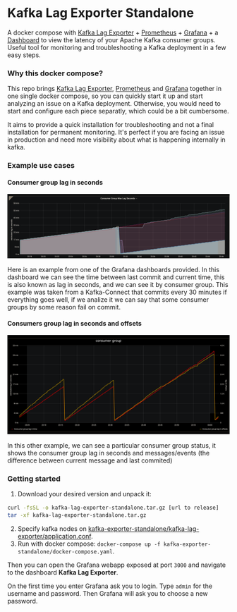 # Kafka Lag Exporter Standalone

A docker compose with [Kafka Lag Exporter] + [Prometheus] + [Grafana] + a [Dashboard](https://github.com/lightbend/kafka-lag-exporter/tree/master/grafana) to view the latency of your Apache Kafka consumer groups. Useful tool for monitoring and troubleshooting a Kafka deployment in a few easy steps.

### Why this docker compose?

This repo brings [Kafka Lag Exporter], [Prometheus] and [Grafana] together in one single docker compose, so you can quickly start it up and start analyzing an issue on a Kafka deployment. Otherwise, you would need to start and configure each piece separatly, which could be a bit cumbersome.

It aims to provide a quick installation for troubleshooting and not a final installation for permanent monitoring. It's perfect if you are facing an issue in production and need more visibility about what is happening internally in kafka.

### Example use cases


#### Consumer group lag in seconds

![Consumer Groups Time Lag](docs/consumer_group_lag_seconds.png)

Here is an example from one of the Grafana dashboards provided. 
In this dashboard we can see the time between last commit and current time, this is also known as lag in seconds, 
and we can see it by consumer group. 
This example was taken from a Kafka-Connect that commits every 30 minutes if everything goes well, 
if we analize it we can say that some consumer groups by some reason fail on commit.

#### Consumers group lag in seconds and offsets


![Consumer Group Time and Events Lag](docs/consumer_group_seconds_and_events_lag.png)

In this other example, we can see a particular consumer group status, 
it shows the consumer group lag in seconds and messages/events (the difference between current message and last commited)

### Getting started

1. Download your desired version and unpack it:

```bash
curl -fsSL -o kafka-lag-exporter-standalone.tar.gz [url to release]
tar -xf kafka-lag-exporter-standalone.tar.gz
```

2. Specify kafka nodes on [kafka-exporter-standalone/kafka-lag-exporter/application.conf].
3. Run with docker compose: `docker-compose up -f kafka-exporter-standalone/docker-compose.yaml`.

Then you can open the Grafana webapp exposed at port `3000` and navigate to the dashboard **Kafka Lag Exporter**.

On the first time you enter Grafana ask you to login. Type `admin` for the username and password. Then Grafana will ask you to choose a new password.

[Kafka Lag Exporter]: https://github.com/lightbend/kafka-lag-exporter
[Prometheus]: https://prometheus.io/
[Grafana]: https://grafana.com/
[kafka-exporter-standalone/kafka-lag-exporter/application.conf]: kafka-exporter-standalone/kafka-lag-exporter/application.conf
[kafka-exporter-standalone/docker-compose.yaml]: kafka-exporter-standalone/docker-compose.yaml
